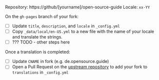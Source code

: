 Repository: https://github/[yourname]/open-source-guide
Locale: `xx-YY`

On the `gh-pages` branch of your fork:

- [ ] Update `title`, `description`, and `locale` in `_config.yml`
- [ ] Copy `_data/local/en-US.yml` to a new file with the name of your locale and translate the strings.
- [ ] ??? TODO - other steps here

Once a translation is completed:

- [ ] Update `CNAME` in fork (e.g. de.opensource.guide)
- [ ] Open a Pull Request on the [upstream repository](https://github.com/github/open-source-guide) to add your fork to `translations` in `_config.yml`

